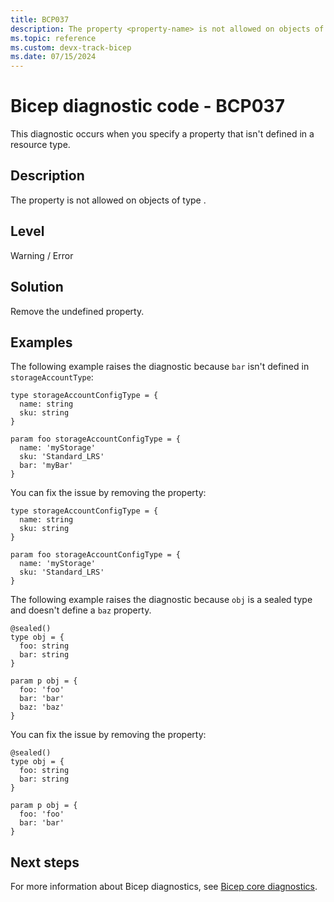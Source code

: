 ```yaml
---
title: BCP037
description: The property <property-name> is not allowed on objects of type <type-definition>.
ms.topic: reference
ms.custom: devx-track-bicep
ms.date: 07/15/2024
---
```


# Bicep diagnostic code - BCP037

This diagnostic occurs when you specify a property that isn't defined in a resource type.

## Description

The property <property-name> is not allowed on objects of type <type-defintion>.

## Level

Warning / Error

## Solution

Remove the undefined property.

## Examples

The following example raises the diagnostic because `bar` isn't defined in `storageAccountType`:

```bicep
type storageAccountConfigType = {
  name: string
  sku: string
}

param foo storageAccountConfigType = {
  name: 'myStorage'
  sku: 'Standard_LRS' 
  bar: 'myBar'
}
```

You can fix the issue by removing the property:

```bicep
type storageAccountConfigType = {
  name: string
  sku: string
}

param foo storageAccountConfigType = {
  name: 'myStorage'
  sku: 'Standard_LRS' 
}
```

The following example raises the diagnostic because `obj` is a sealed type and doesn't define a `baz` property.

```bicep
@sealed()
type obj = {
  foo: string
  bar: string
}

param p obj = {
  foo: 'foo'
  bar: 'bar'
  baz: 'baz' 
}
```

You can fix the issue by removing the property:

```bicep
@sealed()
type obj = {
  foo: string
  bar: string
}

param p obj = {
  foo: 'foo'
  bar: 'bar'
}
```

## Next steps

For more information about Bicep diagnostics, see [Bicep core diagnostics](../bicep-core-diagnostics.md).
